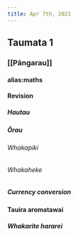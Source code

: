 ```yaml
---
title: Apr 7th, 2021
---
```


## Taumata 1
### [[Pāngarau]]
#### alias:maths
#### Revision
##### Hautau
##### Ōrau
###### Whakapiki
###### Whakaheke
##### Currency conversion
#### Tauira aromatawai
##### Whakarite hararei
